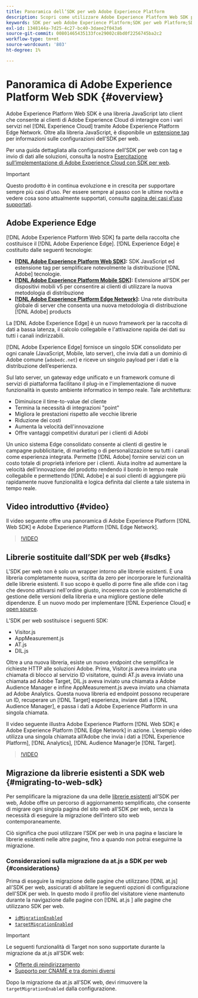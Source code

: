 ```yaml
---
title: Panoramica dell’SDK per web Adobe Experience Platform
description: Scopri come utilizzare Adobe Experience Platform Web SDK per integrare le funzionalità di Platform nel sito web.
keywords: SDK per web Adobe Experience Platform;SDK per web Platform;SDK per web;edge;Visitor.js;AppMeasurement.js;AT.js;DIL.js;sdk web;SDK;SDK per web;Launch;launch
exl-id: 1348144a-7d25-4c27-bc40-3daee2f043a6
source-git-commit: 00801465435133fce29002c8bd0f2256745ba2c2
workflow-type: tm+mt
source-wordcount: '803'
ht-degree: 1%

---
```


# Panoramica di Adobe Experience Platform Web SDK {#overview}

Adobe Experience Platform Web SDK è una libreria JavaScript lato client che consente ai clienti di Adobe Experience Cloud di interagire con i vari servizi nel [!DNL Experience Cloud] tramite Adobe Experience Platform Edge Network. Oltre alla libreria JavaScript, è disponibile un [estensione tag](./extension/web-sdk-extension-configuration.md) per informazioni sulle configurazioni dell&#39;SDK per web.

Per una guida dettagliata alla configurazione dell’SDK per web con tag e invio di dati alle soluzioni, consulta la nostra [Esercitazione sull’implementazione di Adobe Experience Cloud con SDK per web](https://experienceleague.adobe.com/docs/platform-learn/implement-web-sdk/overview.html?lang=en).

>[!IMPORTANT]
>
>Questo prodotto è in continua evoluzione e in crescita per supportare sempre più casi d&#39;uso. Per essere sempre al passo con le ultime novità e vedere cosa sono attualmente supportati, consulta [pagina dei casi d’uso supportati](https://github.com/orgs/adobe/projects/18/views/1).

## Adobe Experience Edge

[!DNL Adobe Experience Platform Web SDK] fa parte della raccolta che costituisce il [!DNL Adobe Experience Edge]. [!DNL Experience Edge] è costituito dalle seguenti tecnologie:

* **[[!DNL Adobe Experience Platform Web SDK]](#overview):** SDK JavaScript ed estensione tag per semplificare notevolmente la distribuzione [!DNL Adobe] tecnologie.
* **[[!DNL Adobe Experience Platform Mobile SDK]](https://aep-sdks.gitbook.io/docs/getting-started/overview):** Estensione all’SDK per dispositivi mobili v5 per consentire ai clienti di utilizzare la nuova metodologia di distribuzione
* **[[!DNL Adobe Experience Platform Edge Network]](../server-api/overview.md):** Una rete distribuita globale di server che consenta una nuova metodologia di distribuzione [!DNL Adobe] products

La [!DNL Adobe Experience Edge] è un nuovo framework per la raccolta di dati a bassa latenza, il calcolo collegabile e l&#39;attivazione rapida dei dati su tutti i canali indirizzabili.

[!DNL Adobe Experience Edge] fornisce un singolo SDK consolidato per ogni canale (JavaScript, Mobile, lato server), che invia dati a un dominio di Adobe comune (`adobedc.net`) e riceve un singolo payload per i dati e la distribuzione dell’esperienza.

Sul lato server, un gateway edge unificato e un framework comune di servizi di piattaforma facilitano il plug-in e l&#39;implementazione di nuove funzionalità in questo ambiente informatico in tempo reale.  Tale architettura:

* Diminuisce il time-to-value del cliente
* Termina la necessità di integrazioni &quot;point&quot;
* Migliora le prestazioni rispetto alle vecchie librerie
* Riduzione dei costi
* Aumenta la velocità dell&#39;innovazione
* Offre vantaggi competitivi duraturi per i clienti di Adobi

Un unico sistema Edge consolidato consente ai clienti di gestire le campagne pubblicitarie, di marketing o di personalizzazione su tutti i canali come esperienza integrata. Permette [!DNL Adobe] fornire servizi con un costo totale di proprietà inferiore per i clienti.  Aiuta inoltre ad aumentare la velocità dell&#39;innovazione del prodotto rendendo il bordo in tempo reale collegabile e permettendo [!DNL Adobe] e ai suoi clienti di aggiungere più rapidamente nuove funzionalità e logica definita dal cliente a tale sistema in tempo reale.

## Video introduttivo {#video}

Il video seguente offre una panoramica di Adobe Experience Platform [!DNL Web SDK] e Adobe Experience Platform [!DNL Edge Network].

>[!VIDEO](https://video.tv.adobe.com/v/34141?quality=12&learn=on)

## Librerie sostituite dall’SDK per web {#sdks}

L&#39;SDK per web non è solo un wrapper intorno alle librerie esistenti. È una libreria completamente nuova, scritta da zero per incorporare le funzionalità delle librerie esistenti. Il suo scopo è quello di porre fine alle sfide con i tag che devono attivarsi nell&#39;ordine giusto, incoerenza con le problematiche di gestione delle versioni della libreria e una migliore gestione delle dipendenze. È un nuovo modo per implementare [!DNL Experience Cloud] e [open source](https://github.com/adobe/alloy).

L’SDK per web sostituisce i seguenti SDK:

* Visitor.js
* AppMeasurement.js
* AT.js
* DIL.js

Oltre a una nuova libreria, esiste un nuovo endpoint che semplifica le richieste HTTP alle soluzioni Adobe. Prima, Visitor.js aveva inviato una chiamata di blocco al servizio ID visitatore, quindi AT.js aveva inviato una chiamata ad Adobe Target, DIL.js aveva inviato una chiamata a Adobe Audience Manager e infine AppMeasurement.js aveva inviato una chiamata ad Adobe Analytics. Questa nuova libreria ed endpoint possono recuperare un ID, recuperare un [!DNL Target] esperienza, inviare dati a [!DNL Audience Manager], e passa i dati a Adobe Experience Platform in una singola chiamata.

Il video seguente illustra Adobe Experience Platform [!DNL Web SDK] e Adobe Experience Platform [!DNL Edge Network] in azione. L’esempio video utilizza una singola chiamata all’Adobe che invia i dati a [!DNL Experience Platform], [!DNL Analytics], [!DNL Audience Manager]e [!DNL Target].

>[!VIDEO](https://video.tv.adobe.com/v/34148)

## Migrazione da librerie esistenti a SDK web {#migrating-to-web-sdk}

Per semplificare la migrazione da una delle [librerie esistenti](#sdks) all’SDK per web, Adobe offre un percorso di aggiornamento semplificato, che consente di migrare ogni singola pagina del sito web all’SDK per web, senza la necessità di eseguire la migrazione dell’intero sito web contemporaneamente.

Ciò significa che puoi utilizzare l’SDK per web in una pagina e lasciare le librerie esistenti nelle altre pagine, fino a quando non potrai eseguirne la migrazione.

### Considerazioni sulla migrazione da at.js a SDK per web {#considerations}

Prima di eseguire la migrazione delle pagine che utilizzano [!DNL at.js] all&#39;SDK per web, assicurati di abilitare le seguenti opzioni di configurazione dell&#39;SDK per web. In questo modo il profilo del visitatore viene mantenuto durante la navigazione dalle pagine con [!DNL at.js ] alle pagine che utilizzano SDK per web.

* [`idMigrationEnabled`](fundamentals/configuring-the-sdk.md#id-migration-enabled)
* [`targetMigrationEnabled`](fundamentals/configuring-the-sdk.md#targetMigrationEnabled)


>[!IMPORTANT]
>
>Le seguenti funzionalità di Target non sono supportate durante la migrazione da at.js all’SDK web:
> * [Offerte di reindirizzamento](https://experienceleague.adobe.com/docs/target/using/experiences/offers/offer-redirect.html?lang=en)
> * [Supporto per CNAME e tra domini diversi](https://developer.adobe.com/target/implement/client-side/atjs/atjs-cookies/?lang=en)


Dopo la migrazione da at.js all’SDK web, devi rimuovere la `targetMigrationEnabled` dalla configurazione.



